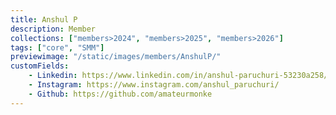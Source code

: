 ```yaml
---
title: Anshul P
description: Member
collections: ["members>2024", "members>2025", "members>2026"]
tags: ["core", "SMM"]
previewimage: "/static/images/members/AnshulP/"
customFields:
    - Linkedin: https://www.linkedin.com/in/anshul-paruchuri-53230a258/
    - Instagram: https://www.instagram.com/anshul_paruchuri/
    - Github: https://github.com/amateurmonke
---
```

